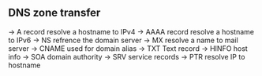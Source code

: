 
## DNS zone transfer
-> A record resolve a hostname to IPv4 
-> AAAA record resolve a hostname to IPv6
-> NS refrence the domain server
-> MX resolve a name to mail server
-> CNAME used for domain alias
-> TXT Text record
-> HINFO host info
-> SOA domain authority 
-> SRV service records
-> PTR resolve IP to hostname